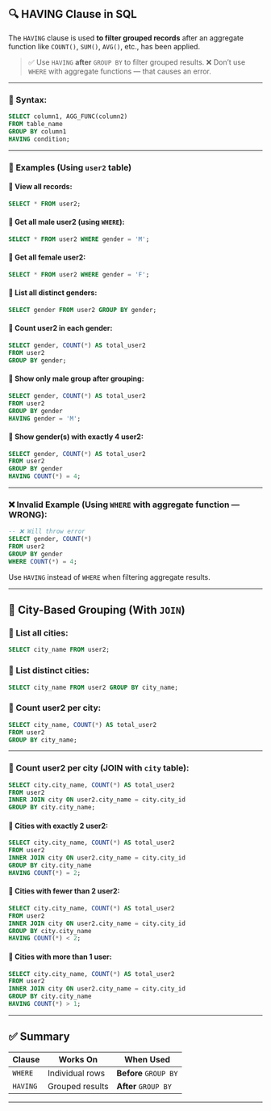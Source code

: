
## 🔍 HAVING Clause in SQL

The `HAVING` clause is used **to filter grouped records** after an aggregate function like `COUNT()`, `SUM()`, `AVG()`, etc., has been applied.

> ✅ Use `HAVING` **after** `GROUP BY` to filter grouped results.
> ❌ Don’t use `WHERE` with aggregate functions — that causes an error.

---

### 🧠 Syntax:

```sql
SELECT column1, AGG_FUNC(column2)
FROM table_name
GROUP BY column1
HAVING condition;
```

---

### 📘 Examples (Using `user2` table)

#### 🔸 View all records:

```sql
SELECT * FROM user2;
```

#### 🔸 Get all male user2 (using `WHERE`):

```sql
SELECT * FROM user2 WHERE gender = 'M';
```

#### 🔸 Get all female user2:

```sql
SELECT * FROM user2 WHERE gender = 'F';
```

#### 🔸 List all distinct genders:

```sql
SELECT gender FROM user2 GROUP BY gender;
```

#### 🔸 Count user2 in each gender:

```sql
SELECT gender, COUNT(*) AS total_user2
FROM user2
GROUP BY gender;
```

#### 🔸 Show only male group after grouping:

```sql
SELECT gender, COUNT(*) AS total_user2
FROM user2
GROUP BY gender
HAVING gender = 'M';
```

#### 🔸 Show gender(s) with exactly 4 user2:

```sql
SELECT gender, COUNT(*) AS total_user2
FROM user2
GROUP BY gender
HAVING COUNT(*) = 4;
```

---

### ❌ Invalid Example (Using `WHERE` with aggregate function — WRONG):

```sql
-- ❌ Will throw error
SELECT gender, COUNT(*)
FROM user2
GROUP BY gender
WHERE COUNT(*) = 4;
```

Use `HAVING` instead of `WHERE` when filtering aggregate results.

---

## 🌆 City-Based Grouping (With `JOIN`)

### 🔸 List all cities:

```sql
SELECT city_name FROM user2;
```

### 🔸 List distinct cities:

```sql
SELECT city_name FROM user2 GROUP BY city_name;
```

### 🔸 Count user2 per city:

```sql
SELECT city_name, COUNT(*) AS total_user2
FROM user2
GROUP BY city_name;
```

---

### 🧩 Count user2 per city (JOIN with `city` table):

```sql
SELECT city.city_name, COUNT(*) AS total_user2
FROM user2
INNER JOIN city ON user2.city_name = city.city_id
GROUP BY city.city_name;
```

#### 🔸 Cities with exactly 2 user2:

```sql
SELECT city.city_name, COUNT(*) AS total_user2
FROM user2
INNER JOIN city ON user2.city_name = city.city_id
GROUP BY city.city_name
HAVING COUNT(*) = 2;
```

#### 🔸 Cities with fewer than 2 user2:

```sql
SELECT city.city_name, COUNT(*) AS total_user2
FROM user2
INNER JOIN city ON user2.city_name = city.city_id
GROUP BY city.city_name
HAVING COUNT(*) < 2;
```

#### 🔸 Cities with more than 1 user:

```sql
SELECT city.city_name, COUNT(*) AS total_user2
FROM user2
INNER JOIN city ON user2.city_name = city.city_id
GROUP BY city.city_name
HAVING COUNT(*) > 1;
```

---

## ✅ Summary

| Clause   | Works On        | When Used             |
| -------- | --------------- | --------------------- |
| `WHERE`  | Individual rows | **Before** `GROUP BY` |
| `HAVING` | Grouped results | **After** `GROUP BY`  |

---

